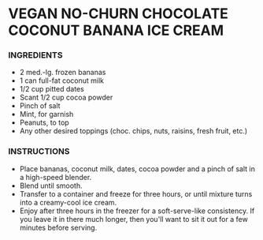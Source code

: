 # VEGAN NO-CHURN CHOCOLATE COCONUT BANANA ICE CREAM


### INGREDIENTS
- 2 med.-lg. frozen bananas
- 1 can full-fat coconut milk
- 1/2 cup pitted dates
- Scant 1/2 cup cocoa powder
- Pinch of salt
- Mint, for garnish
- Peanuts, to top
- Any other desired toppings (choc. chips, nuts, raisins, fresh fruit, etc.)


### INSTRUCTIONS
- Place bananas, coconut milk, dates, cocoa powder and a pinch of salt in a high-speed blender. 
- Blend until smooth.
- Transfer to a container and freeze for three hours, or until mixture turns into a creamy-cool ice cream.
- Enjoy after three hours in the freezer for a soft-serve-like consistency. If you leave it in there much longer, then you'll want to sit it out for a few minutes before serving.
